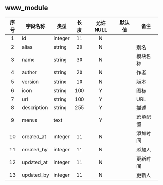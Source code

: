 **www_module**
---
| 序号 | 字段名称 | 类型 | 长度 | 允许 NULL | 默认值 | 备注 | 
| :---: | --- | --- | :---: | :---: | :---: | --- | 
|  1 | id          | integer | 11  | N |  |      | 
|  2 | alias       | string  | 20  | N |  | 别名 | 
|  3 | name        | string  | 30  | N |  | 模块名称 | 
|  4 | author      | string  | 20  | N |  | 作者 | 
|  5 | version     | string  | 10  | N |  | 版本 | 
|  6 | icon        | string  | 100 | Y |  | 图标 | 
|  7 | url         | string  | 100 | Y |  | URL  | 
|  8 | description | string  | 255 | Y |  | 描述 | 
|  9 | menus       | text    |     | Y |  | 菜单配置 | 
| 10 | created_at  | integer | 11  | N |  | 添加时间 | 
| 11 | created_by  | integer | 11  | N |  | 添加人 | 
| 12 | updated_at  | integer | 11  | N |  | 更新时间 | 
| 13 | updated_by  | integer | 11  | N |  | 更新人 | 
